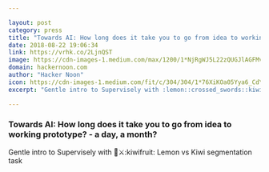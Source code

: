 ```yaml
---

layout: post
category: press
title: "Towards AI: How long does it take you to go from idea to working prototype? - a day, a month?"
date: 2018-08-22 19:06:34
link: https://vrhk.co/2LjnQST
image: https://cdn-images-1.medium.com/max/1200/1*NjRgWJ5L22zQUGJlAGFMvA.png
domain: hackernoon.com
author: "Hacker Noon"
icon: https://cdn-images-1.medium.com/fit/c/304/304/1*76XiKOa05Yya6_CdYX8pVg.jpeg
excerpt: "Gentle intro to Supervisely with :lemon::crossed_swords::kiwifruit: Lemon vs Kiwi segmentation task"

---
```


### Towards AI: How long does it take you to go from idea to working prototype? - a day, a month?

Gentle intro to Supervisely with :lemon::crossed_swords::kiwifruit: Lemon vs Kiwi segmentation task